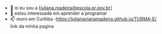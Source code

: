 - 👋 oi eu sou a [juliana.madeira@escola.pr.gov.br]
- 🌱 estou interessada em aprender a programar
- 📫 moro em Curitiba 
-https://julianavianamadeira.github.io/TURMA-E/ link da minha pagina
